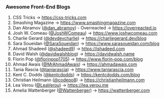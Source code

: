 ### Awesome Front-End Blogs
1. CSS Tricks -> https://css-tricks.com
2. Smashing Magazine -> https://www.smashingmagazine.com
3. Dan Abramov ([@dan_abramov](https://twitter.com/dan_abramov)) - Overreacted -> https://overreacted.io
4. Josh W. Comeau ([@JoshWComeau](https://twitter.com/JoshWComeau)) -> https://www.joshwcomeau.com
5. Charlie Gerard ([@devdevcharlie](https://twitter.com/devdevcharlie)) -> https://charliegerard.dev/blog
6. Sara Soueidan ([@SaraSoueidan](https://twitter.com/sarasoueidan)) -> https://www.sarasoueidan.com/blog
7. Ahmad Shadeed ([@shadeed9](https://twitter.com/shadeed9)) -> https://ishadeed.com
8. David Walsh ([@davidwalshblog](https://twitter.com/davidwalshblog)) -> https://davidwalsh.name
9. Florin Pop ([@florinpop1705](https://twitter.com/florinpop1705)) -> https://www.florin-pop.com/blog
10. Ahmad Awais ([@MrAhmadAwais](https://twitter.com/MrAhmadAwais)) -> https://ahmadawais.com
11. Tania Rascia ([@taniarascia](https://twitter.com/taniarascia)) -> https://www.taniarascia.com
12. Kent C. Dodds ([@kentcdodds](https://twitter.com/kentcdodds/)) -> https://kentcdodds.com/blog
13. Christian Heilmann ([@codepo8](https://twitter.com/codepo8)) -> https://christianheilmann.com
14. Lea Verou ([@LeaVerou](https://twitter.com/leaverou)) -> https://lea.verou.me
15. Amelia Wattenberger ([@Wattenberger](https://twitter.com/wattenberger)) -> https://wattenberger.com

